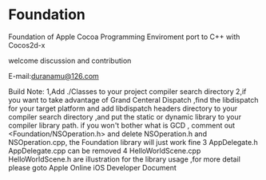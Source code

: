 Foundation
==========

Foundation of Apple Cocoa Programming Enviroment port to C++ with Cocos2d-x

welcome discussion and contribution

E-mail:duranamu@126.com

Build Note:
	1,Add ./Classes  to your project compiler search directory
	2,if you want to take advantage of Grand Centeral Dispatch
	   ,find the libdispatch for your target platform and 
	   add libdispatch headers directory to your compiler search
	   directory ,and put the static or dynamic library to your 
	   compiler library path.
	   if you won't bother what is GCD , comment out 
	   <Foundation/NSOperation.h> and delete NSOperation.h 
	   and NSOperation.cpp, the Foundation library will just work
	   fine 
	3  AppDelegate.h  AppDelegate.cpp can be removed 
	4  HelloWorldScene.cpp HelloWorldScene.h are illustration for 
	   the library usage ,for more detail please goto Apple Online 
	   iOS Developer Document 
